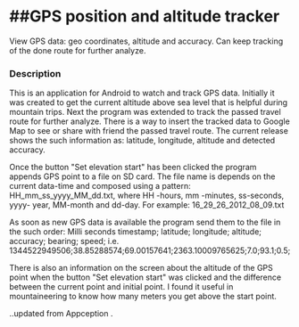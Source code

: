 ##GPS position and altitude tracker
===========

View GPS data: geo coordinates, altitude and accuracy. Can keep tracking of the done route for further analyze.

### Description

This is an application for Android to watch and track GPS data. Initially it was 
created to get the current altitude above sea level that is helpful during 
mountain trips. Next the program was extended to track the passed travel route for
further analyze. There is a way to insert the tracked data to Google Map to
see or share with friend the passed travel route. The current release shows 
the such information as: latitude, longitude, altitude and detected accuracy. 

Once the button "Set elevation start" has been clicked the program appends
GPS point to a file on SD card. The file name is depends on the current data-time 
and composed using a pattern: HH_mm_ss_yyyy_MM_dd.txt, where HH -hours, mm -minutes, 
ss-seconds, yyyy- year, MM-month and dd-day. For example: 16_29_26_2012_08_09.txt

As soon as new GPS data is available the program send them to the file in the 
such order:
Milli seconds timestamp; latitude; longitude; altitude; accuracy; bearing; speed;
i.e. 1344522949506;38.85288574;69.00157641;2363.10009765625;7.0;93.1;0.5;

There is also an information on the screen about the altitude of the GPS point 
when the button "Set elevation start" was clicked and the difference between 
the current point and initial point. I found it useful in mountaineering to know 
how many meters you get above the start point.
 
..updated from Appception
.
